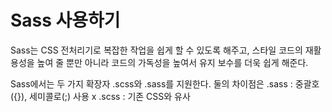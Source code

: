 # Sass 사용하기
Sass는 CSS 전처리기로 복잡한 작업을 쉽게 할 수 있도록 해주고, 스타일 코드의 재활용성을 높여 줄 뿐만 아니라 코드의 가독성을 높여서 유지 보수를 더욱 쉽게 해준다.

Sass에서는 두 가지 확장자 .scss와 .sass를 지원한다.
둘의 차이점은
.sass : 중괄호({}), 세미콜로(;) 사용 x
.scss : 기존 CSS와 유사